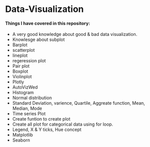 # Data-Visualization
#### **Things I have covered in this repository**:
<ul>
<li>A very good knowledge about good & bad data visualization.</li>
<li>Knowlesge about subplot</li>
<li>Barplot</li>
<li>scatterplot</li>
<li>lineplot</li>
<li>regeression plot</li>
<li>Pair plot</li>
<li>Boxplot</li>
<li>Violinplot</li>
<li>Plotly</li>
<li>AutoVizWed</li>
<li>Histogram</li>
<li>Normal distribution</li>
<li>Standard Deviation, varience, Quartile, Aggreate function, Mean, Median, Mode</li>
<li>Time series Plot</li>
<li>Create funtion to create plot</li>
<li>Create all plot for categorical data using for loop.</li>
<li>Legend, X & Y ticks, Hue concept</li>
<li>Matplotlib</li>
<li>Seaborn</li>
</ul>
